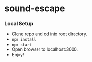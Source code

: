 # sound-escape

### Local Setup
- Clone repo and cd into root directory.
- `npm install`
- `npm start`
- Open browser to localhost:3000.
- Enjoy!
